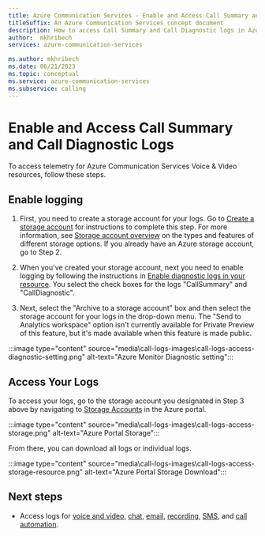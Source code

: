 ```yaml
---
title: Azure Communication Services - Enable and Access Call Summary and Call Diagnostic Logs
titleSuffix: An Azure Communication Services concept document
description: How to access Call Summary and Call Diagnostic logs in Azure Monitor.
author:  mkhribech
services: azure-communication-services

ms.author: mkhribech
ms.date: 06/21/2023
ms.topic: conceptual
ms.service: azure-communication-services
ms.subservice: calling
---
```


# Enable and Access Call Summary and Call Diagnostic Logs

To access telemetry for Azure Communication Services Voice & Video resources, follow these steps.

## Enable logging
1. First, you need to create a storage account for your logs. Go to [Create a storage account](../../storage/common/storage-account-create.md?tabs=azure-portal) for instructions to complete this step. For more information, see [Storage account overview](../../storage/common/storage-account-overview.md) on the types and features of different storage options. If you already have an Azure storage account, go to Step 2.
 
2. When you've created your storage account, next you need to enable logging by following the instructions in [Enable diagnostic logs in your resource](./analytics/enable-logging.md). You select the check boxes for the logs "CallSummary" and "CallDiagnostic". 

3. Next, select the "Archive to a storage account" box and then select the storage account for your logs in the drop-down menu. The "Send to Analytics workspace" option isn't currently available for Private Preview of this feature, but it's made available when this feature is made public.

:::image type="content" source="media\call-logs-images\call-logs-access-diagnostic-setting.png" alt-text="Azure Monitor Diagnostic setting":::

## Access Your Logs

To access your logs, go to the storage account you designated in Step 3 above by navigating to [Storage Accounts](https://portal.azure.com/#blade/HubsExtension/BrowseResource/resourceType/Microsoft.Storage%2FStorageAccounts) in the Azure portal. 

:::image type="content" source="media\call-logs-images\call-logs-access-storage.png" alt-text="Azure Portal Storage":::

From there, you can download all logs or individual logs.

:::image type="content" source="media\call-logs-images\call-logs-access-storage-resource.png" alt-text="Azure Portal Storage Download":::

## Next steps

- Access logs for [voice and video](./analytics/logs/voice-and-video-logs.md), [chat](./analytics/logs/chat-logs.md), [email](./analytics/logs/email-logs.md), [recording](./analytics/logs/recording-logs.md), [SMS](./analytics/logs/sms-logs.md), and [call automation](./analytics/logs/call-automation-logs.md).